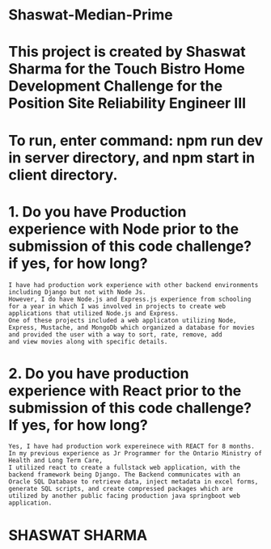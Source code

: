 # Shaswat-Median-Prime 
# This project is created by Shaswat Sharma for the Touch Bistro Home Development Challenge for the Position Site Reliability Engineer III
# To run, enter command: npm run dev in server directory, and npm start in client directory.

# 1. Do you have Production experience with Node prior to the submission of this code challenge? if yes, for how long?
    I have had production work experience with other backend environments including Django but not with Node Js. 
    However, I do have Node.js and Express.js experience from schooling for a year in which I was involved in projects to create web applications that utilized Node.js and Express.
    One of these projects included a web applicaton utilizing Node, Express, Mustache, and MongoDb which organized a database for movies and provided the user with a way to sort, rate, remove, add
    and view movies along with specific details. 

# 2. Do you have production experience with React prior to the submission of this code challenge? If yes, for how long?
    Yes, I have had production work expereinece with REACT for 8 months. In my previous experience as Jr Programmer for the Ontario Ministry of Health and Long Term Care,
    I utilized react to create a fullstack web application, with the backend framework being Django. The Backend communicates with an Oracle SQL Database to retrieve data, inject metadata in excel forms, generate SQL scripts, and create compressed packages which are utilized by another public facing production java springboot web application. 
    
# SHASWAT SHARMA # 
 
